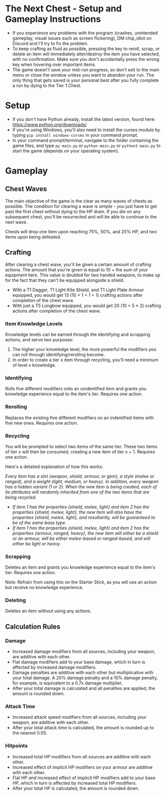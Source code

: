 # The Next Chest - Setup and Gameplay Instructions

- If you experience any problems with the program (crashes, unintended gameplay, visual issues such as screen flickering), DM chip_idiot on Discord and I'll try to fix the problem.
- To keep crafting as fluid as possible, pressing the key to reroll, scrap, or delete an item will immediately alter/destroy the item you have selected, with no confirmation. Make sure you don't accidentally press the wrong key when hovering over important items.
- The game doesn't save your mid-run progress, so don't exit to the main menu or close the window unless you want to abandon your run. The only thing that gets saved is your personal best after you fully complete a run by dying to the Tier 1 Chest.

# Setup

- If you don't have Python already, install the latest version, found here: https://www.python.org/downloads/  
- If you're using Windows, you'll also need to install the curses module by typing ```pip install windows-curses``` in your command prompt.
- In your command prompt/terminal, navigate to the folder containing the game files, and type ```py main.py``` or ```python main.py``` or ```python3 main.py``` to start the game (depends on your operating system).

# Gameplay

## Chest Waves

The main objective of the game is the clear as many waves of chests as possible. The condition for clearing a wave is simple - you just have to get past the first chest without dying to the HP drain. If you die on any subsequent chest, you'll be resurrected and will be able to continue to the next wave. 

Chests will drop one item upon reaching 75%, 50%, and 25% HP, and two items upon being defeated. 

## Crafting

After clearing a chest wave, you'll be given a certain amount of crafting actions. The amount that you're given is equal to 10 + the sum of your equipment tiers. This value is doubled for two handed weapons, to make up for the fact that they can't be equipped alongside a shield.

- With a T1 Dagger, T1 Light Kite Shield, and T1 Light Plate Armour equipped, you would get 13 (10 + 1 + 1 + 1) crafting actions after completion of the chest wave.
- With just a T5 Longbow equipped, you would get 20 (10 + 5 * 2) crafting actions after completion of the chest wave.

### Item Knowledge Levels

Knowledge levels can be earned through the identifying and scrapping actions, and serve two purposes:

1. The higher your knowledge level, the more powerful the modifiers you can roll through identifying/rerolling become.
2. In order to create a tier x item through recycling, you'll need a minimum of level x knowledge.

### Identifying

Rolls five different modifiers onto an unidentified item and grants you knowledge experience equal to the item's tier. Requires one action.

### Rerolling

Replaces the existing five different modifiers on an indentified items with five new ones. Requires one action.

### Recycling

You will be prompted to select two items of the same tier. These two items of tier x will then be consumed, creating a new item of tier x + 1. Requires one action.

Here's a detailed explanation of how this works:

*Every item has a slot (weapon, shield, armour, or gem), a style (melee or ranged), and a weight (light, medium, or heavy). In addition, every weapon has a hidden variant (1 or 2). When the new item is being created, each of its attributes will randomly inherited from one of the two items that are being recycled.* 

- *If item 1 has the properties {shield, melee, light} and item 2 has the properties {shield, melee, light}, the new item will also have the properties {shield, melee, light}, and resultantly, will be guaranteed to be of the same base type.*
- *If item 1 has the properties {shield, melee, light} and item 2 has the properties {armour, ranged, heavy}, the new item will either be a shield or an armour, will be either melee-based or ranged-based, and will either be light or heavy.*

### Scrapping

Deletes an item and grants you knowledge experience equal to the item's tier. Requires one action.

Note: Refrain from using this on the Starter Stick, as you will use an action but receive no knowledge experience.

### Deleting

Deletes an item without using any actions.

## Calculation Rules

### Damage

- Increased damage modifiers from all sources, including your weapon, are additive with each other.
- Flat damage modifiers add to your base damage, which in turn is affected by increased damage modifiers.
- Damage penalties are additive with each other but multiplicative with your total damage. A 20% damage penalty and a 10% damage penalty, for example, is equivalent to a 0.7x damage multiplier.
- After your total damage is calculated and all penalties are applied, the amount is rounded down.

### Attack Time

- Increased attack speed modifiers from all sources, including your weapon, are additive with each other.
- After your total attack time is calculated, the amount is rounded up to the nearest 0.05.

### Hitpoints

- Increased total HP modifiers from all sources are additive with each other.
- Increased effect of implicit HP modifiers on your armour are additive with each other.
- Flat HP *and* increased effect of implicit HP modifiers add to your base HP, which in turn is affected by increased total HP modifiers.
- After your total HP is calculated, the amount is rounded down.
